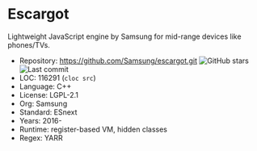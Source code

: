 # Escargot

Lightweight JavaScript engine by Samsung for mid-range devices like phones/TVs.

* Repository: https://github.com/Samsung/escargot.git <img src="https://img.shields.io/github/stars/Samsung/escargot?label=&style=flat-square" alt="GitHub stars" title="GitHub stars"><img src="https://img.shields.io/github/last-commit/Samsung/escargot?label=&style=flat-square" alt="Last commit" title="Last commit">
* LOC:        116291 (`cloc src`)
* Language:   C++
* License:    LGPL-2.1
* Org:        Samsung
* Standard:   ESnext
* Years:      2016-
* Runtime:    register-based VM, hidden classes
* Regex:      YARR

